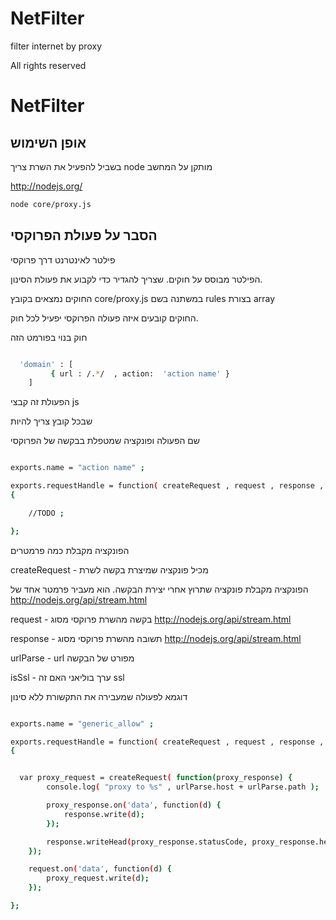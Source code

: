 NetFilter
=========

filter internet by proxy 

All rights reserved

NetFilter
=========


## אופן השימוש

בשביל להפעיל את השרת צריך node מותקן על המחשב

http://nodejs.org/

```sh
node core/proxy.js
```

## הסבר על פעולת הפרוקסי

פילטר לאינטרנט דרך פרוקסי

הפילטר מבוסס על חוקים. שצריך להגדיר כדי לקבוע את פעולת הסינון.

החוקים נמצאים בקובץ core/proxy.js במשתנה בשם rules בצורת array 

החוקים קובעים איזה פעולה הפרוקסי יפעיל לכל חוק.

חוק בנוי בפורמט הזה

```sh

  'domain' : [
		 { url : /.*/  , action:  'action name' }
	]

```

הפעולת זה קבצי js 

שבכל קובץ צריך להיות 

שם הפעולה
ופונקציה שמטפלת בבקשה של הפרוקסי


```sh

exports.name = "action name" ;

exports.requestHandle = function( createRequest , request , response , urlParse,  isSsl )
{

    //TODO ;  

};

```


הפונקציה מקבלת כמה פרמטרים

createRequest - מכיל פונקציה שמיצרת בקשה לשרת 

הפונקציה מקבלת פונקציה שתרוץ אחרי יצירת הבקשה.
הוא מעביר פרמטר אחד של http://nodejs.org/api/stream.html

request - בקשה מהשרת פרוקסי מסוג http://nodejs.org/api/stream.html

response - תשובה מהשרת פרוקסי מסוג http://nodejs.org/api/stream.html

urlParse - url מפורט של הבקשה

isSsl - ערך בוליאני האם זה ssl 


דוגמא לפעולה שמעבירה את התקשורת ללא סינון

```sh

exports.name = "generic_allow" ;

exports.requestHandle = function( createRequest , request , response , urlParse,  isSsl )
{


  var proxy_request = createRequest( function(proxy_response) {
		console.log( "proxy to %s" , urlParse.host + urlParse.path );

		proxy_response.on('data', function(d) {
			response.write(d);
		});

		response.writeHead(proxy_response.statusCode, proxy_response.headers);
	});

	request.on('data', function(d) {
		proxy_request.write(d);
	});

};

```


